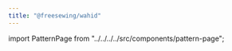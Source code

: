 ```yaml
---
title: "@freesewing/wahid"
---
```


import PatternPage from "../../../../src/components/pattern-page";

<PatternPage pattern="wahid" />